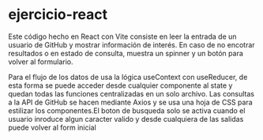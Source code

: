 # ejercicio-react
Este código hecho en React con Vite consiste en leer la entrada de un usuario de GitHub y mostrar información de interés. En caso de no encotrar resultados o en estado de consulta, muestra un spinner y un botón para volver al formulario. 

Para el flujo de los datos de usa la lógica useContext con useReducer, de esta forma se puede acceder desde cualquier componente al state y quedan todas las funciones centralizadas en un solo archivo. Las consultas a la API de GitHub se hacen mediante Axios y se usa una hoja de CSS para estilizar los componentes.El boton de busqueda solo se activa cuando el usuario inroduce algun caracter valido y desde cualquiera de las salidas puede volver al form inicial
